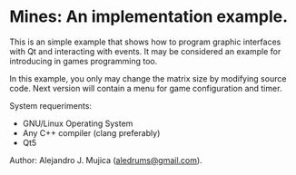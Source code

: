 # Mines: An implementation example.

This is an simple example that shows how to program graphic interfaces with
Qt and interacting with events. It may be considered an example for
introducing in games programming too.

In this example, you only may change the matrix size by modifying source code. Next version will contain a menu for game configuration and timer.

System requeriments:

- GNU/Linux Operating System
- Any C++ compiler (clang preferably)
- Qt5

Author: Alejandro J. Mujica (aledrums@gmail.com).

